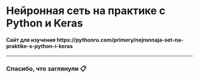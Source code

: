 # Нейронная сеть на практике с Python и Keras

<h4>Сайт для изучения https://pythonru.com/primery/nejronnaja-set-na-praktike-s-python-i-keras</h4> 

---
### Спасибо, что заглянули 📋
